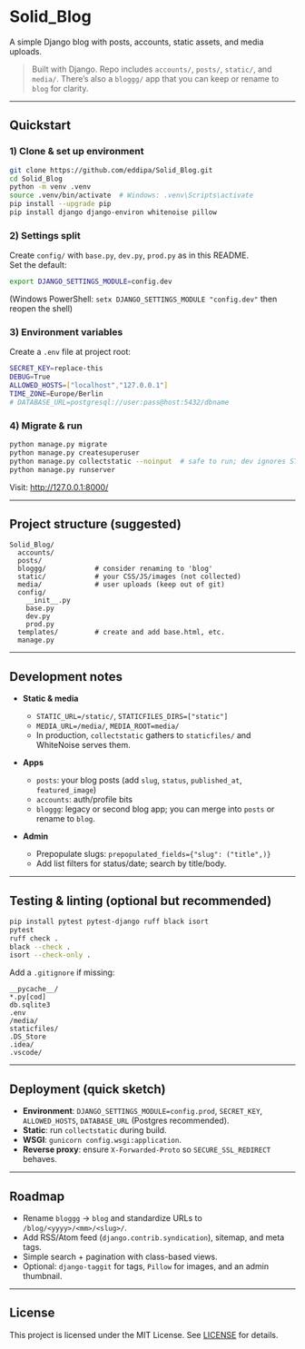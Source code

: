 # Solid_Blog

A simple Django blog with posts, accounts, static assets, and media uploads.

> Built with Django. Repo includes `accounts/`, `posts/`, `static/`, and `media/`. There’s also a `bloggg/` app that you can keep or rename to `blog` for clarity.

---

## Quickstart

### 1) Clone & set up environment
```bash
git clone https://github.com/eddipa/Solid_Blog.git
cd Solid_Blog
python -m venv .venv
source .venv/bin/activate  # Windows: .venv\Scripts\activate
pip install --upgrade pip
pip install django django-environ whitenoise pillow
```

### 2) Settings split
Create `config/` with `base.py`, `dev.py`, `prod.py` as in this README.  
Set the default:
```bash
export DJANGO_SETTINGS_MODULE=config.dev
```
(Windows PowerShell: `setx DJANGO_SETTINGS_MODULE "config.dev"` then reopen the shell)

### 3) Environment variables
Create a `.env` file at project root:
```bash
SECRET_KEY=replace-this
DEBUG=True
ALLOWED_HOSTS=["localhost","127.0.0.1"]
TIME_ZONE=Europe/Berlin
# DATABASE_URL=postgresql://user:pass@host:5432/dbname
```

### 4) Migrate & run
```bash
python manage.py migrate
python manage.py createsuperuser
python manage.py collectstatic --noinput  # safe to run; dev ignores STATIC_ROOT
python manage.py runserver
```

Visit: http://127.0.0.1:8000/

---

## Project structure (suggested)
```
Solid_Blog/
  accounts/
  posts/
  bloggg/            # consider renaming to 'blog'
  static/            # your CSS/JS/images (not collected)
  media/             # user uploads (keep out of git)
  config/
    __init__.py
    base.py
    dev.py
    prod.py
  templates/         # create and add base.html, etc.
  manage.py
```

---

## Development notes

- **Static & media**  
  - `STATIC_URL=/static/`, `STATICFILES_DIRS=["static"]`  
  - `MEDIA_URL=/media/`, `MEDIA_ROOT=media/`  
  - In production, `collectstatic` gathers to `staticfiles/` and WhiteNoise serves them.

- **Apps**  
  - `posts`: your blog posts (add `slug`, `status`, `published_at`, `featured_image`)  
  - `accounts`: auth/profile bits  
  - `bloggg`: legacy or second blog app; you can merge into `posts` or rename to `blog`.

- **Admin**  
  - Prepopulate slugs: `prepopulated_fields={"slug": ("title",)}`  
  - Add list filters for status/date; search by title/body.

---

## Testing & linting (optional but recommended)
```bash
pip install pytest pytest-django ruff black isort
pytest
ruff check .
black --check .
isort --check-only .
```

Add a `.gitignore` if missing:
```gitignore
__pycache__/
*.py[cod]
db.sqlite3
.env
/media/
staticfiles/
.DS_Store
.idea/
.vscode/
```

---

## Deployment (quick sketch)

- **Environment**: `DJANGO_SETTINGS_MODULE=config.prod`, `SECRET_KEY`, `ALLOWED_HOSTS`, `DATABASE_URL` (Postgres recommended).
- **Static**: run `collectstatic` during build.
- **WSGI**: `gunicorn config.wsgi:application`.
- **Reverse proxy**: ensure `X-Forwarded-Proto` so `SECURE_SSL_REDIRECT` behaves.

---

## Roadmap

- Rename `bloggg` → `blog` and standardize URLs to `/blog/<yyyy>/<mm>/<slug>/`.
- Add RSS/Atom feed (`django.contrib.syndication`), sitemap, and meta tags.
- Simple search + pagination with class-based views.
- Optional: `django-taggit` for tags, `Pillow` for images, and an admin thumbnail.

---

## License

This project is licensed under the MIT License. See [LICENSE](LICENSE) for details.

